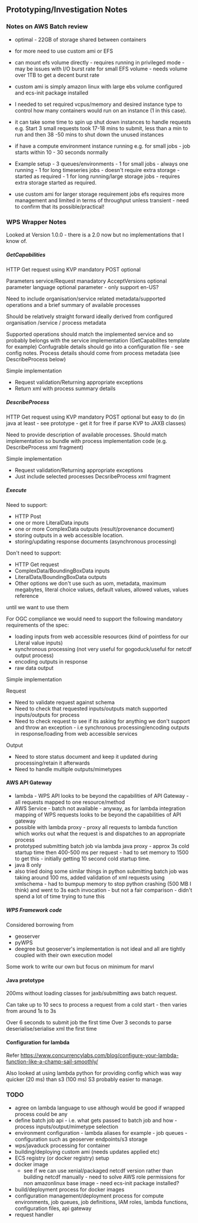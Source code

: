 ## Prototyping/Investigation Notes

### Notes on AWS Batch review

- optimal - 22GB of storage shared between containers
- for more need to use custom ami or EFS
- can mount efs volume directly - requires running in privileged mode - may be issues with I/O burst rate for small EFS volume - needs volume over 1TB to get a decent burst rate
- custom ami is simply amazon linux with large ebs volume configured and ecs-init package installed
- I needed to set required vcpus/memory and desired instance type to control how many containers would run on an instance (1 in this case).
- it can take some time to spin up shut down instances to handle requests e.g.  Start 3 small requests took 17-18 mins to submit, less than a min to run and then 38 -50 mins to shut down the unused instances
- if have a compute environment instance running e.g. for small jobs - job starts within 10 - 30 seconds normally
- Example setup - 3 queues/environments - 1 for small jobs - always one running - 1 for long timeseries jobs - doesn't require extra storage - started as required - 1 for long running/large storage jobs - requires extra storage started as required.

 - use custom ami for larger storage requirement jobs efs requires more management and limited in terms of throughput unless transient - need to confirm that its possible/practical!

### WPS Wrapper Notes

Looked at Version 1.0.0 - there is a 2.0 now but no implementations that I know of.

##### GetCapabilities

HTTP Get request using KVP mandatory
POST optional

Parameters
service/Request manadatory
AcceptVersions optional parameter
language optional parameter - only support en-US?

Need to include organisation/service related metadata/supported operations and a brief summary of available processes

Should be relatively straight forward ideally derived from configured organisation /service / process metadata 

Supported operations should match the implemented service and so probably belongs with the service implementation (GetCapabilites template for example)
Confugrable details should go into a configuration file - see config notes.  Process details should come from process metadata (see DescribeProcess below)

Simple implementation

 - Request validation/Returning appropriate exceptions
 - Return xml with process summary details

##### DescribeProcess

HTTP Get request using KVP mandatory
POST optional but easy to do (in java at least - see prototype - get it for free if parse KVP to JAXB classes) 

Need to provide description of available processes.  Should match implementation so bundle with process implementation code (e.g. DescribeProcess xml fragment)

Simple implementation

 - Request validation/Returning appropriate exceptions
 - Just include selected processes DecsribeProcess xml fragment

##### Execute

Need to support:

 - HTTP Post
 - one or more LiteralData inputs
 - one or more ComplexData outputs (result/provenance document)
 - storing outputs in a web accessible location. 
 - storing/updating response documents (asynchronous processing)

Don't need to support:

 - HTTP Get request
 - ComplexData/BoundingBoxData inputs
 - LiteralData/BoundingBoxData outputs
 - Other options we don't use such as uom, metadata, maximum megabytes, literal choice values, default values, allowed values, values reference

until we want to use them

For OGC compliance we would need to support the following mandatory requirements of the spec:

 - loading inputs from web accessible resources (kind of pointless for our Literal value inputs)
 - synchronous processing (not very useful for gogoduck/useful for netcdf output process)
 - encoding outputs in response
 - raw data output

Simple implementation

Request

 - Need to validate request against schema
 - Need to check that requested inputs/outputs match supported inputs/outputs for process 
 - Need to check request to see if its asking for anything we don't support and throw an exception -  i.e synchronous processing/encoding outputs in response/loading from web accessible services

Output 

 - Need to store status document and keep it updated during processing/retain it afterwards
 - Need to handle multiple outputs/mimetypes

#### AWS API Gateway

 - lambda - WPS API looks to be beyond the capabilities of API Gateway -  all requests mapped to one resource/method
 - AWS Service - batch not available - anyway, as for lambda integration mapping of WPS requests looks to be beyond the capabilities of API gateway
 - possible with lambda proxy - proxy all requests to lambda function which works out what the request is and dispatches to an appropriate process
 - prototyped submitting batch job via lambda java proxy - approx 3s cold startup time then 400-500 ms per request - had to set memory to 1500 to get this - initially getting 10 second cold startup time.
 - java 8 only
 - also tried doing some similar things in python submitting batch job was taking around 100 ms, added validation of xml requests using xmlschema - had to bumpup memory to stop python crashing (500 MB I think) and went to 3s each invocation - but not a fair comparison - didn't spend a lot of time trying to tune this

##### WPS Framework code 

Considered borrowing from
- geoserver
- pyWPS
- deegree
but geoserver's implementation is not ideal and all are tightly coupled with their own execution model

Some work to write our own but focus on minimum for marvl

#### Java prototype

200ms without loading classes for jaxb/submitting aws batch request.

Can take up to 10 secs to process a request from a cold start - then varies from around 1s to 3s

Over 6 seconds to submit job the first time
Over 3 seconds to parse deserialise/serialise xml the first time

#### Configuration for lambda

Refer https://www.concurrencylabs.com/blog/configure-your-lambda-function-like-a-champ-sail-smoothly/

Also looked at using lambda python for providing config which was way quicker (20 ms) than s3 (100 ms)
S3 probably easier to manage.

### TODO

 - agree on lambda language to use although would be good if wrapped process could be any
 - define batch job api - i.e. what gets passed to batch job and how - process inputs/output/mimetype selection
 - environment configuration - lambda aliases for example - job queues - configuration such as geoserver endpoints/s3 storage
 - wps/javaduck processing for container
 - building/deploying custom ami (needs updates applied etc)
 - ECS registry (or docker registry) setup
 - docker image
   - see if we can use xenial/packaged netcdf version rather than building netcdf manually - need to solve AWS role permissions for non amazonlinux base image - need ecs-init package installed?
 - build/deployment process for docker images 
 - configuration management/deployment process for compute environments, job queues, job definitions, IAM roles, lambda functions, configuration files, api gateway
 - request handler

